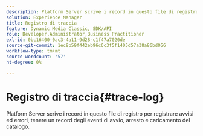 ```yaml
---
description: Platform Server scrive i record in questo file di registro per registrare avvisi ed errori, tenere un record degli eventi di avvio, arresto e caricamento del catalogo.
solution: Experience Manager
title: Registro di traccia
feature: Dynamic Media Classic, SDK/API
role: Developer,Administrator,Business Practitioner
exl-id: 0bc16400-0ac3-4a11-9d28-c1f47a7020de
source-git-commit: 1ec8b59f442eb96c6c3f5f1405d57a38a86bd056
workflow-type: tm+mt
source-wordcount: '57'
ht-degree: 0%

---
```


# Registro di traccia{#trace-log}

Platform Server scrive i record in questo file di registro per registrare avvisi ed errori, tenere un record degli eventi di avvio, arresto e caricamento del catalogo.
